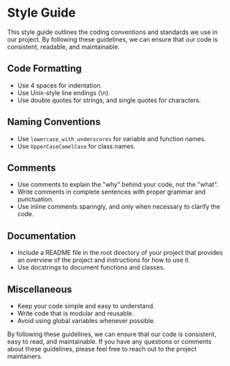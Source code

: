 # Style Guide

This style guide outlines the coding conventions and standards we use in our project. By following these guidelines, we can ensure that our code is consistent, readable, and maintainable.

## Code Formatting

- Use 4 spaces for indentation.
- Use Unix-style line endings (\n).
- Use double quotes for strings, and single quotes for characters.

## Naming Conventions

- Use `lowercase_with_underscores` for variable and function names.
- Use `UpperCaseCamelCase` for class names.

## Comments

- Use comments to explain the "why" behind your code, not the "what".
- Write comments in complete sentences with proper grammar and punctuation.
- Use inline comments sparingly, and only when necessary to clarify the code.

## Documentation

- Include a README file in the root directory of your project that provides an overview of the project and instructions for how to use it.
- Use docstrings to document functions and classes.

## Miscellaneous

- Keep your code simple and easy to understand.
- Write code that is modular and reusable.
- Avoid using global variables whenever possible.

By following these guidelines, we can ensure that our code is consistent, easy to read, and maintainable. If you have any questions or comments about these guidelines, please feel free to reach out to the project maintainers.